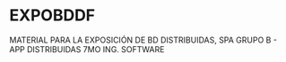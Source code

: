 # EXPOBDDF
MATERIAL PARA LA EXPOSICIÓN DE BD DISTRIBUIDAS, SPA GRUPO B - APP DISTRIBUIDAS 7MO ING. SOFTWARE 
